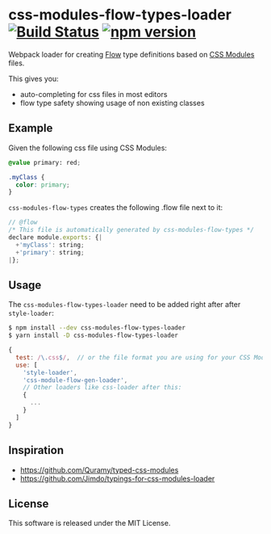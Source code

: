 # css-modules-flow-types-loader [![Build Status](https://travis-ci.org/skovhus/css-modules-flow-types-loader.svg?branch=master)](https://travis-ci.org/skovhus/css-modules-flow-types-loader) [![npm version](https://badge.fury.io/js/css-modules-flow-types-loader.svg)](http://badge.fury.io/js/css-modules-flow-types-loader)

Webpack loader for creating [Flow](https://flow.org/) type definitions based on [CSS Modules](https://github.com/css-modules/css-modules) files.

This gives you:
- auto-completing for css files in most editors
- flow type safety showing usage of non existing classes


## Example

Given the following css file using CSS Modules:
```css
@value primary: red;

.myClass {
  color: primary;
}
```

`css-modules-flow-types` creates the following .flow file next to it:

```javascript
// @flow
/* This file is automatically generated by css-modules-flow-types */
declare module.exports: {|
  +'myClass': string;
  +'primary': string;
|};
```


## Usage

The `css-modules-flow-types-loader` need to be added right after after `style-loader`:

```sh
$ npm install --dev css-modules-flow-types-loader
$ yarn install -D css-modules-flow-types-loader
```

```javascript
{
  test: /\.css$/,  // or the file format you are using for your CSS Modules
  use: [
    'style-loader',
    'css-module-flow-gen-loader',
    // Other loaders like css-loader after this:
    {
      ...
    }
  ]
}
```


## Inspiration
- https://github.com/Quramy/typed-css-modules
- https://github.com/Jimdo/typings-for-css-modules-loader


## License
This software is released under the MIT License.

